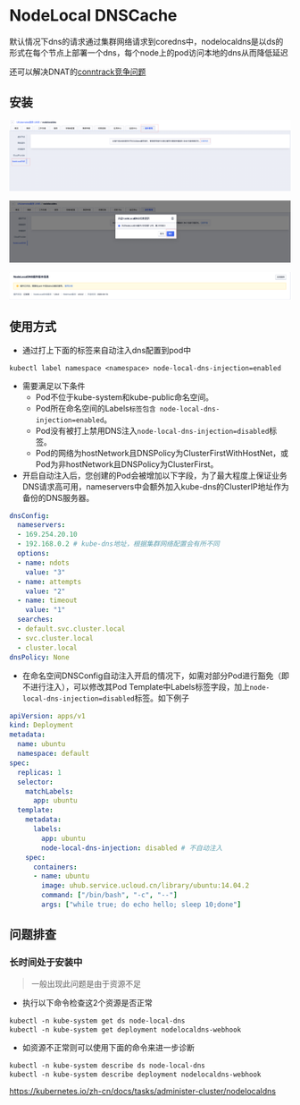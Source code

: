 # NodeLocal DNSCache

默认情况下dns的请求通过集群网络请求到coredns中，nodelocaldns是以ds的形式在每个节点上部署一个dns，每个node上的pod访问本地的dns从而降低延迟

还可以解决DNAT的[conntrack竞争问题](https://github.com/kubernetes/kubernetes/issues/56903)

## 安装

![img](../images/administercluster/node_local_dns1.png)

![img](../images/administercluster/node_local_dns2.png)

![img](../images/administercluster/node_local_dns3.png)

## 使用方式

- 通过打上下面的标签来自动注入dns配置到pod中

```shell
kubectl label namespace <namespace> node-local-dns-injection=enabled
```

- 需要满足以下条件
  - Pod不位于kube-system和kube-public命名空间。
  - Pod所在命名空间的Labels`标签包含 node-local-dns-injection=enabled`。
  - Pod没有被打上禁用DNS注入`node-local-dns-injection=disabled`标签。
  - Pod的网络为hostNetwork且DNSPolicy为ClusterFirstWithHostNet，或Pod为非hostNetwork且DNSPolicy为ClusterFirst。
- 开启自动注入后，您创建的Pod会被增加以下字段，为了最大程度上保证业务DNS请求高可用，nameservers中会额外加入kube-dns的ClusterIP地址作为备份的DNS服务器。

```yaml
dnsConfig:
  nameservers:
  - 169.254.20.10
  - 192.168.0.2 # kube-dns地址，根据集群网络配置会有所不同
  options:
  - name: ndots
    value: "3"
  - name: attempts
    value: "2"
  - name: timeout
    value: "1"
  searches:
  - default.svc.cluster.local
  - svc.cluster.local
  - cluster.local
dnsPolicy: None
```

- 在命名空间DNSConfig自动注入开启的情况下，如需对部分Pod进行豁免（即不进行注入），可以修改其Pod Template中Labels标签字段，加上`node-local-dns-injection=disabled`标签。如下例子

```yaml
apiVersion: apps/v1
kind: Deployment
metadata:
  name: ubuntu
  namespace: default
spec:
  replicas: 1
  selector:
    matchLabels:
      app: ubuntu
  template:
    metadata:
      labels:
        app: ubuntu
        node-local-dns-injection: disabled # 不自动注入
    spec:
      containers:
      - name: ubuntu
        image: uhub.service.ucloud.cn/library/ubuntu:14.04.2
        command: ["/bin/bash", "-c", "--"]
        args: ["while true; do echo hello; sleep 10;done"]
```

## 问题排查

### 长时间处于安装中

> 一般出现此问题是由于资源不足

- 执行以下命令检查这2个资源是否正常

```shell
kubectl -n kube-system get ds node-local-dns
kubectl -n kube-system get deployment nodelocaldns-webhook
```

- 如资源不正常则可以使用下面的命令来进一步诊断

```shell
kubectl -n kube-system describe ds node-local-dns
kubectl -n kube-system describe deployment nodelocaldns-webhook
```

<https://kubernetes.io/zh-cn/docs/tasks/administer-cluster/nodelocaldns>
